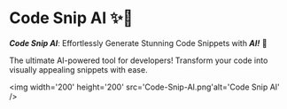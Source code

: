 
# Code Snip AI ✨📸

***Code Snip AI***: Effortlessly Generate Stunning Code Snippets with ***AI!*** 🌟

The ultimate AI-powered tool for developers! Transform your code into visually appealing snippets with ease.

<img width='200' height='200' src='Code-Snip-AI.png'alt='Code Snip AI' />

